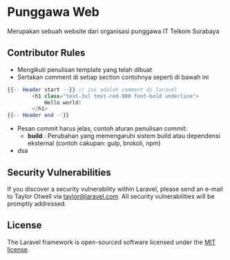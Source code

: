 # Punggawa Web
Merupakan sebuah website dari organisasi punggawa IT Telkom Surabaya

## Contributor Rules
- Mengikuti penulisan template yang telah dibuat
- Sertakan comment di setiap section contohnya seperti di bawah ini
```php
{{-- Header start --}} // ini adalah comment di laravel
        <h1 class="text-3xl text-red-900 font-bold underline">
            Hello world!
        </h1>
{{-- Header end --}}
```
- Pesan commit harus jelas, contoh aturan penulisan commit:
  * **build** : Perubahan yang memengaruhi sistem build atau dependensi eksternal (contoh cakupan: gulp, brokoli, npm)
- dsa

## Security Vulnerabilities

If you discover a security vulnerability within Laravel, please send an e-mail to Taylor Otwell via [taylor@laravel.com](mailto:taylor@laravel.com). All security vulnerabilities will be promptly addressed.

## License

The Laravel framework is open-sourced software licensed under the [MIT license](https://opensource.org/licenses/MIT).
